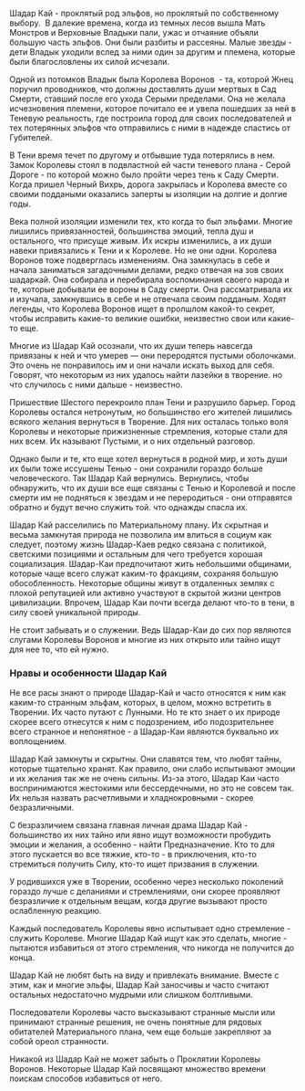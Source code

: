 Шадар Кай - проклятый род эльфов, но проклятый по собственному выбору.  В далекие времена, когда из темных лесов вышла Мать Монстров и Верховные Владыки пали, ужас и отчаяние объяли большую часть эльфов. Они были разбиты и рассеяны. Малые звезды - дети Владык уходили вслед за ними один за другим и племена, которые были благословлены их силой исчезали. 

Одной из потомков Владык была Королева Воронов  - та, которой Жнец поручил проводников, что должны доставлять души мертвых в Сад Смерти, ставший после его ухода Серыми пределами. Она не желала исчезновения племени, которое почитало ее и увела пошедших за ней в Теневую реальность, где построила город для своих последователей и тех потерянных эльфов что отправились с ними в надежде спастись от Губителей. 

В Тени время течет по другому и отбывшие туда потерялись в нем. Замок Королевы стоял в подвластной ей части теневого плана - Серой Дороге - по которой можно было пройти через тень к Саду Смерти. Когда пришел Черный Вихрь, дорога закрылась и Королева вместе со своими поддаными оказались заперты ы изоляции на долгие и долгие годы. 

Века полной изоляции изменили тех, кто когда то был эльфами. Многие лишились привязанностей, большинства эмоций, тепла душ и остального, что присуще живым. Их искры изменились, а их души навеки привязались к Тени и к Королеве. Но не они одни. Королева Воронов тоже подверглась изменениям. Она замкнулась в себе и начала заниматься загадочными делами, редко отвечая на зов своих шадаркай. Она собирала и перебирала воспоминания своего народа и те, которые добывали ее вороны в Саду смерти. Она рассматривала их и изучала, замкнувшись в себе и не отвечала своим подданым. Ходят легенды, что Королева Воронов ищет в пролшлом какой-то секрет, чтобы исправить какие-то великие ошибки, неизвестно свои или какие-то еще.

  

Многие из Шадар Кай осознали, что их души теперь навсегда привязаны к ней и что умерев — они переродятся пустыми оболочками. Это очень не понравилось им и они начали искать выход для себя. Говорят, что некоторым из них удалось найти лазейки в творение. но что случилось с ними дальше - неизвестно.

  

Пришествие Шестого перекроило план Тени и разрушило барьер. Город Королевы остался нетронутым, но большинство его жителей лишились всякого желания вернуться в Творение. Для них осталась только воля Королевы и некоторые прижизненные стремления, которые стали для них всем. Их называют Пустыми, и о них отдельный разговор. 

Однако были и те, кто еще хотел вернуться в родной мир, и хоть души их были тоже иссушены Тенью - они сохранили гораздо больше человеческого. Так Шадар Кай вернулись. Вернулись, чтобы обнаружить, что их души все еще связаны с Тенью и Королевой и после смерти им не подняться к звездам и не переродиться - они отправятся обратно и будут вечно служить той. что однажды спасла их.

  

Шадар Кай расселились по Материальному плану. Их скрытная и весьма замкнутая природа не позволила им влиться в социум как следует, поэтому жизнь Шадар-Каев редко связана с политикой, светскими позициями и остальным для чего требуется хорошая социализация. Шадар-Каи предпочитают жить небольшими общинами, которые чаще всего служат каким-то фракциям, сохраняя большую обособленность. Некоторые общины живут в отдаленных землях с плохой репутацией или активно участвуют в скрытой жизни центров цивилизации. Впрочем, Шадар Каи почти всегда делают что-то в тени, в силу своей уникальной природы. 

Не стоит забывать и о служении. Ведь Шадар-Каи до сих пор являются слугами Королевы Воронов и многие из них открыто или тайно ищут для нее то, что ей нужно. 

  

### Нравы и особенности Шадар Кай

Не все расы знают о природе Шадар-Кай и часто относятся к ним как каким-то странным эльфам, которых, в целом, можно встретить в Творении. Их часто путают с Лунными. Но те кто знает о их природе скорее всего отнесутся к ним с подозрением, ибо подозрительнее всего странное и непонятное - а Шадар-Каи являются буквально их воплощением.

  

Шадар Кай замкнуты и скрытны. Они славятся тем, что любят тайны, которые тщательно хранят. Как правило, они слабо испытывают эмоции и их желания так же не очень сильны. Из-за этого, Шадар Каи часто воспринимаются жестокими или бессердечными, но это не совсем так. Их нельзя назвать расчетливыми и хладнокровными - скорее безразличными. 

С безразличием связана главная личная драма Шадар Кай - большинство их них тайно или явно ищут возможности пробудить эмоции и желания, а особенно - найти Предназначение. Кто то для этого пускается во все тяжкие, кто-то - в приключения, кто-то стремиться получить Силу, кто-то ищет призвания в служении. 

У родившихся уже в Творении, особенно через несколько поколений гораздо лучше с деланиями и стремлениями, они скорее проявляют безразличие к отдельным вещам, когда другие вызывают просто ослабленную реакцию. 

Каждый последователь Королевы явно испытывает одно стремление - служить Королеве. Многие Шадар Кай ищут как это сделать, многие - пытаются избавиться от этого стремления, что никогда не получится до конца. 

Шадар Кай не любят быть на виду и привлекать внимание. Вместе с этим, как и многие эльфы, Шадар Кай заносчивы и часто считают остальных недостаточно мудрыми или слишком болтливыми. 

Последователи Королевы часто высказывают странные мысли или принимают странные решения, не очень понятные для рядовых обитателей Материального плана, чем еще больше закрепляют за собой ореол странности. 

Никакой из Шадар Кай не может забыть о Проклятии Королевы Воронов. Некоторые Шадар Кай посвящают множество времени поискам способов избавиться от него.